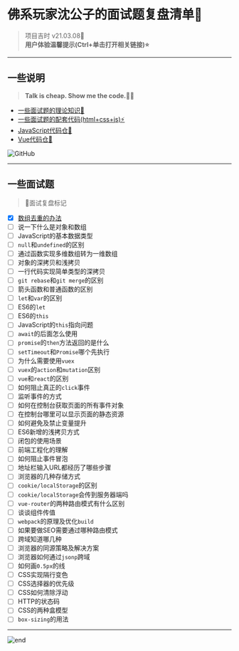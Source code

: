 
# **佛系玩家沈公子的面试题复盘清单📝**
>项目吉时 v21.03.08🎉  
>**用户体验温馨提示(Ctrl+单击打开相关链接)⭐**  

------
## **一些说明**
>**Talk is cheap. Show me the code.👨‍💻**  
* [一些面试题的理论知识👻](https://github.com/techpang666/techpang666.github.io/tree/main/core_libs/interview_libs)
* [一些面试题的配套代码(html+css+js)⚡](https://github.com/techpang666/html_css_js)
* [JavaScript代码仓🍖](https://github.com/techpang666/js_relearn)
* [Vue代码仓🚀](https://github.com/techpang666/vue_relearn)

![GitHub](https://gitee.com/techpang/img_emoji_libs/raw/master/img_bed/github_img/github_10177.png)

------
## **一些面试题**
>📌面试复盘标记  
* [x] [数组去重的办法](https://github.com/techpang666/js_relearn/blob/master/code/arr/arr_repeat.js)
* [ ] 说一下什么是对象和数组
* [ ] JavaScript的基本数据类型
* [ ] `null`和`undefined`的区别
* [ ] 通过函数实现多维数组转为一维数组
* [ ] 对象的深拷贝和浅拷贝
* [ ] 一行代码实现简单类型的深拷贝
* [ ] `git rebase`和`git merge`的区别
* [ ] 箭头函数和普通函数的区别
* [ ] `let`和`var`的区别
* [ ] ES6的`let`
* [ ] ES6的`this`
* [ ] JavaScript的`this`指向问题
* [ ] `await`的后面怎么使用
* [ ] `promise`的`then`方法返回的是什么
* [ ] `setTimeout`和`Promise`哪个先执行
* [ ] 为什么需要使用`vuex`
* [ ] `vuex`的`action`和`mutation`区别
* [ ] `vue`和`react`的区别
* [ ] 如何阻止真正的`click`事件
* [ ] 监听事件的方式
* [ ] 如何在控制台获取页面的所有事件对象
* [ ] 在控制台哪里可以显示页面的静态资源
* [ ] 如何避免及禁止变量提升
* [ ] ES6新增的浅拷贝方式
* [ ] 闭包的使用场景
* [ ] 前端工程化的理解
* [ ] 如何阻止事件冒泡
* [ ] 地址栏输入URL都经历了哪些步骤
* [ ] 浏览器的几种存储方式
* [ ] `cookie/localStorage`的区别
* [ ] `cookie/localStorage`会传到服务器端吗
* [ ] `vue-router`的两种路由模式有什么区别
* [ ] 谈谈组件传值
* [ ] `webpack`的原理及优化`build`
* [ ] 如果要做SEO需要通过哪种路由模式
* [ ] 跨域知道哪几种
* [ ] 浏览器的同源策略及解决方案
* [ ] 浏览器如何通过`jsonp`跨域
* [ ] 如何画`0.5px`的线
* [ ] CSS实现隔行变色
* [ ] CSS选择器的优先级
* [ ] CSS如何清除浮动
* [ ] HTTP的状态码
* [ ] CSS的两种盒模型
* [ ] `box-sizing`的用法

------
![end](https://gitee.com/techpang/img_emoji_libs/raw/master/img_bed/markdown_images/end.jpg '富婆加我吧不想努力了')